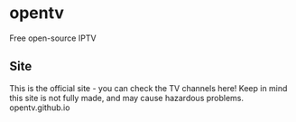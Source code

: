 # opentv
Free open-source IPTV
## Site
This is the official site - you can check the TV channels here! Keep in mind this site is not fully made, and may cause hazardous problems.
opentv.github.io
